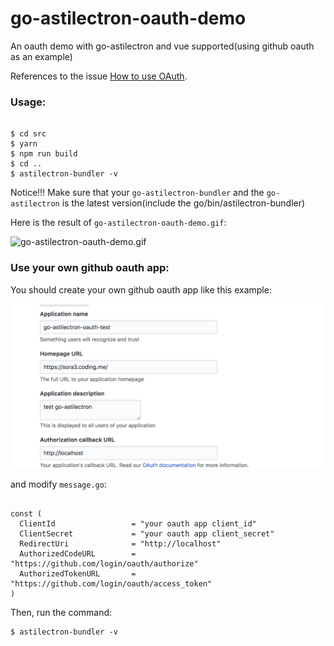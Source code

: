 # go-astilectron-oauth-demo


An oauth demo with go-astilectron and vue supported(using github oauth as an example)


References to the issue [How to use OAuth](https://github.com/asticode/go-astilectron/issues/89).


### Usage:

```

$ cd src
$ yarn
$ npm run build
$ cd ..
$ astilectron-bundler -v

```

Notice!!! Make sure that your `go-astilectron-bundler` and the `go-astilectron` is the latest version(include the go/bin/astilectron-bundler)

Here is the result of `go-astilectron-oauth-demo.gif`:

![go-astilectron-oauth-demo.gif](go-astilectron-oauth-demo.gif)

### Use your own github oauth app:

You should create your own github oauth app like this example:

![github-oauth-app.png](github-oauth-app.png)


and modify `message.go`:

```

const (
  ClientId                 = "your oauth app client_id"
  ClientSecret             = "your oauth app client_secret"
  RedirectUri              = "http://localhost"
  AuthorizedCodeURL        = "https://github.com/login/oauth/authorize"
  AuthorizedTokenURL       = "https://github.com/login/oauth/access_token"
)

```

Then, run the command:

```
$ astilectron-bundler -v

```




